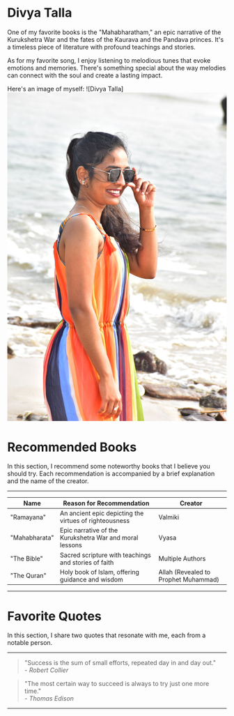 # Divya Talla

One of my favorite books is the "Mahabharatham," an epic narrative of the Kurukshetra War and the fates of the Kaurava and the Pandava princes. It's a timeless piece of literature with profound teachings and stories.

As for my favorite song, I enjoy listening to melodious tunes that evoke emotions and memories. There's something special about the way melodies can connect with the soul and create a lasting impact.

Here's an image of myself:
![Divya Talla]![Alt text](my_image.jpg)



# Recommended Books

In this section, I recommend some noteworthy books that I believe you should try. Each recommendation is accompanied by a brief explanation and the name of the creator.

---

| Name               | Reason for Recommendation                               | Creator              |
| ------------------ | ------------------------------------------------------- | -------------------- |
| "Ramayana"         | An ancient epic depicting the virtues of righteousness  | Valmiki              |
| "Mahabharata"      | Epic narrative of the Kurukshetra War and moral lessons | Vyasa                |
| "The Bible"        | Sacred scripture with teachings and stories of faith    | Multiple Authors     |
| "The Quran"        | Holy book of Islam, offering guidance and wisdom        | Allah (Revealed to Prophet Muhammad) |

---

# Favorite Quotes

In this section, I share two quotes that resonate with me, each from a notable person.

---

> "Success is the sum of small efforts, repeated day in and day out."  
> \- _Robert Collier_

> "The most certain way to succeed is always to try just one more time."  
> \- _Thomas Edison_

---



